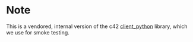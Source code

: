 # Note

This is a vendored, internal version of the c42 [client_python](https://github.com/client_pyton) library, which we use for smoke testing.
